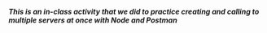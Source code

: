 ***This is an in-class activity that we did to practice creating and calling to multiple servers at once with Node and Postman***